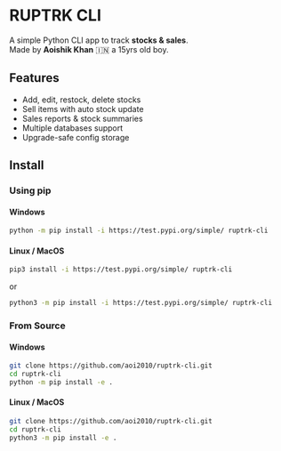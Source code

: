 # RUPTRK CLI

A simple Python CLI app to track **stocks & sales**.  
Made by **Aoishik Khan** 🇮🇳 a 15yrs old boy.

## Features
- Add, edit, restock, delete stocks
- Sell items with auto stock update
- Sales reports & stock summaries
- Multiple databases support
- Upgrade-safe config storage

## Install

### Using pip
#### Windows
```bash
python -m pip install -i https://test.pypi.org/simple/ ruptrk-cli
```

#### Linux / MacOS
```bash
pip3 install -i https://test.pypi.org/simple/ ruptrk-cli
```
or
```bash
python3 -m pip install -i https://test.pypi.org/simple/ ruptrk-cli
```

### From Source
#### Windows
```bash
git clone https://github.com/aoi2010/ruptrk-cli.git
cd ruptrk-cli
python -m pip install -e .
```
#### Linux / MacOS
```bash
git clone https://github.com/aoi2010/ruptrk-cli.git
cd ruptrk-cli
python3 -m pip install -e .
```
